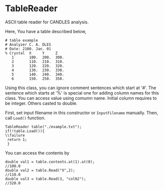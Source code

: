 # TableReader

ASCII table reader for CANDLES analysis.

Here, You have a table described below,
```
# table example
# Analyzer C. A. DLES
# Date: 2100. Jan. 01
% Crystal  X     Y     Z
   1       100.  200.  300. 
   2       110.  210.  310. 
   3       120.  220.  320. 
   4       130.  230.  330. 
   5       140.  240.  340. 
   6       150.  250.  350. 
```
Using this class, you can ignore comment sentences which
start at '#'.
The sentence which starts at '%' is special one for adding
column names for this class.
You can access value using comumn name.
Initial column requires to be integer.
Others casted to double.

First, set input filename in this constructor or `InputFilename` manually.
Then, call `Load()` function.
```
TableReader table("./example.txt");
if(!table.Load()){
\\failure
 return 1;
 }
```

You can access the contents by
```
double val1 = table.contents.at(1).at(0);
//100.0
double val2 = table.Read("X",2);
//110.0
double val3 = table.Read(3, "col02");
//320.0
```
